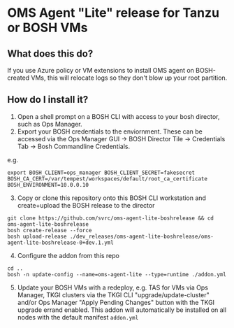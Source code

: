 # OMS Agent "Lite" release for Tanzu or BOSH VMs

## What does this do?

If you use Azure policy or VM extensions to install OMS agent on BOSH-created VMs, this will relocate logs so they don't blow up your root partition.


## How do I install it?

1. Open a shell prompt on a BOSH CLI with access to your bosh director, such as Ops Manager.
2. Export your BOSH credentials to the enviornment.  These can be accessed via the Ops Manager GUI -> BOSH Director Tile -> Credentials Tab -> Bosh Commandline Credentials.

e.g.
```
export BOSH_CLIENT=ops_manager BOSH_CLIENT_SECRET=fakesecret BOSH_CA_CERT=/var/tempest/workspaces/default/root_ca_certificate  BOSH_ENVIRONMENT=10.0.0.10
```
3. Copy or clone this repository onto this BOSH CLI workstation and create+upload the BOSH release to the director

```
git clone https://github.com/svrc/oms-agent-lite-boshrelease && cd oms-agent-lite-boshrelease
bosh create-release --force
bosh upload-release ./dev_releases/oms-agent-lite-boshrelease/oms-agent-lite-boshrelease-0+dev.1.yml

```
4. Configure the addon from this repo
```
cd ..
bosh -n update-config --name=oms-agent-lite --type=runtime ./addon.yml
```
5. Update your BOSH VMs with a redeploy, e.g. TAS for VMs via Ops Manager, TKGI clusters via the TKGI CLI "upgrade/update-cluster" and/or Ops Manager "Apply Pending Changes" button with the TKGI upgrade errand enabled.  This addon will automatically be installed on all nodes with the default manifest `addon.yml`

